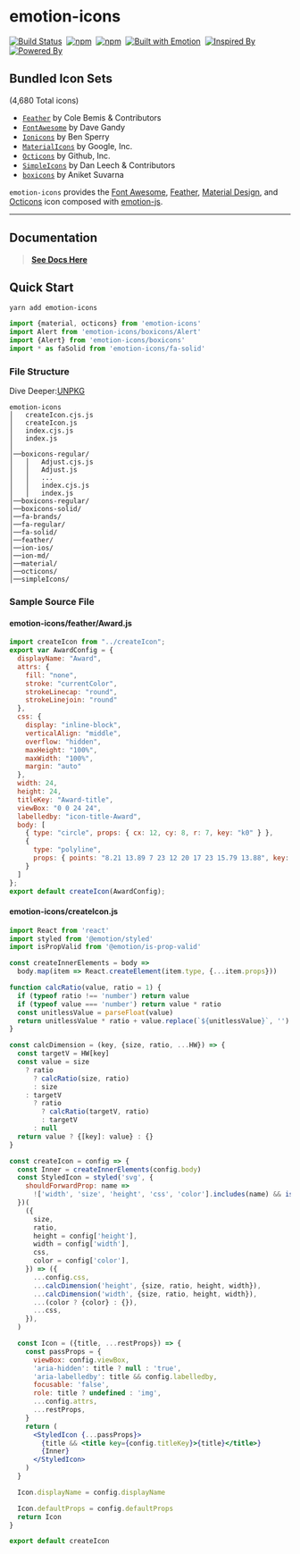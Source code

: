 # emotion-icons

[![Build Status](https://img.shields.io/travis/JoshRosenstein/emotion-icons/master.svg?style=flat-square)](https://travis-ci.org/JoshRosenstein/emotion-icons)&nbsp;
[![npm](https://img.shields.io/npm/dm/emotion-icons.svg?style=flat-square)](https://www.npmjs.com/package/emotion-icons)&nbsp;
[![npm](https://img.shields.io/npm/v/emotion-icons.svg?style=flat-square)](https://www.npmjs.com/package/emotion-icons)&nbsp;
[![Built with Emotion](https://img.shields.io/badge/built%20with-emotion-db7093.svg?style=flat-square)](https://emotion.sh/)&nbsp;
[![Inspired By](https://img.shields.io/badge/Inspired%20by-styled--icons-blue.svg?style=flat-square)](https://styled-icons.js.org/)&nbsp;
[![Powered By](https://img.shields.io/badge/Docs%20Powered%20by-docz-blue.svg?style=flat-square)](https://www.docz.site/)

## Bundled Icon Sets

(4,680 Total icons)

- [`Feather`](http://feathericons.com) by Cole Bemis & Contributors
- [`FontAwesome`](http://fortawesome.github.io/Font-Awesome/icons/) by Dave Gandy
- [`Ionicons`](https://ionicons.com/) by Ben Sperry
- [`MaterialIcons`](https://material.io/icons/) by Google, Inc.
- [`Octicons`](http://octicons.github.com) by Github, Inc.
- [`SimpleIcons`](http://SimpleIcons.org) by Dan Leech & Contributors
- [`boxicons`](https://boxicons.com/) by Aniket Suvarna

`emotion-icons` provides the [Font Awesome](https://fontawesome.com/), [Feather](https://feathericons.com/), [Material Design](https://material.io/icons/), and [Octicons](https://octicons.github.com/) icon composed with [emotion-js](https://emotion.sh/).

---

## Documentation

> **[See Docs Here](https://rosenstein.io/emotion-icons/)**

## Quick Start
```
yarn add emotion-icons
```
```jsx
import {material, octicons} from 'emotion-icons'
import Alert from 'emotion-icons/boxicons/Alert'
import {Alert} from 'emotion-icons/boxicons'
import * as faSolid from 'emotion-icons/fa-solid'
```
### File Structure 
Dive Deeper:[UNPKG](https://unpkg.com/emotion-icons@latest/)
```
emotion-icons
│   createIcon.cjs.js
│   createIcon.js
│   index.cjs.js
│   index.js
│
│──boxicons-regular/
│   │   Adjust.cjs.js
│   │   Adjust.js
│   │   ...
│   │   index.cjs.js
│   │   index.js
│──boxicons-regular/
│──boxicons-solid/
│──fa-brands/
│──fa-regular/
│──fa-solid/
│──feather/
│──ion-ios/
│──ion-md/
│──material/
│──octicons/
│──simpleIcons/

```
### Sample Source File
#### emotion-icons/feather/Award.js
```jsx
import createIcon from "../createIcon";
export var AwardConfig = {
  displayName: "Award",
  attrs: {
    fill: "none",
    stroke: "currentColor",
    strokeLinecap: "round",
    strokeLinejoin: "round"
  },
  css: {
    display: "inline-block",
    verticalAlign: "middle",
    overflow: "hidden",
    maxHeight: "100%",
    maxWidth: "100%",
    margin: "auto"
  },
  width: 24,
  height: 24,
  titleKey: "Award-title",
  viewBox: "0 0 24 24",
  labelledby: "icon-title-Award",
  body: [
    { type: "circle", props: { cx: 12, cy: 8, r: 7, key: "k0" } },
    {
      type: "polyline",
      props: { points: "8.21 13.89 7 23 12 20 17 23 15.79 13.88", key: "k1" }
    }
  ]
};
export default createIcon(AwardConfig);

```
#### emotion-icons/createIcon.js
```jsx
import React from 'react'
import styled from '@emotion/styled'
import isPropValid from '@emotion/is-prop-valid' 

const createInnerElements = body =>
  body.map(item => React.createElement(item.type, {...item.props}))

function calcRatio(value, ratio = 1) {
  if (typeof ratio !== 'number') return value
  if (typeof value === 'number') return value * ratio
  const unitlessValue = parseFloat(value)
  return unitlessValue * ratio + value.replace(`${unitlessValue}`, '')
}

const calcDimension = (key, {size, ratio, ...HW}) => {
  const targetV = HW[key]
  const value = size
    ? ratio
      ? calcRatio(size, ratio)
      : size
    : targetV
      ? ratio
        ? calcRatio(targetV, ratio)
        : targetV
      : null
  return value ? {[key]: value} : {}
}

const createIcon = config => {
  const Inner = createInnerElements(config.body)
  const StyledIcon = styled('svg', {
    shouldForwardProp: name =>
      !['width', 'size', 'height', 'css', 'color'].includes(name) && isPropValid(name),
  })(
    ({
      size,
      ratio,
      height = config['height'],
      width = config['width'],
      css,
      color = config['color'],
    }) => ({
      ...config.css,
      ...calcDimension('height', {size, ratio, height, width}),
      ...calcDimension('width', {size, ratio, height, width}),
      ...(color ? {color} : {}),
      ...css,
    }),
  )

  const Icon = ({title, ...restProps}) => {
    const passProps = {
      viewBox: config.viewBox,
      'aria-hidden': title ? null : 'true',
      'aria-labelledby': title && config.labelledby,
      focusable: 'false',
      role: title ? undefined : 'img',
      ...config.attrs,
      ...restProps,
    }
    return (
      <StyledIcon {...passProps}>
        {title && <title key={config.titleKey}>{title}</title>}
        {Inner}
      </StyledIcon>
    )
  }

  Icon.displayName = config.displayName

  Icon.defaultProps = config.defaultProps
  return Icon
}

export default createIcon
```
